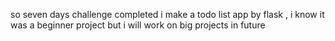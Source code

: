 so seven days challenge completed i make a todo list app by flask , i know it was a beginner project but i will work on big projects in future 
